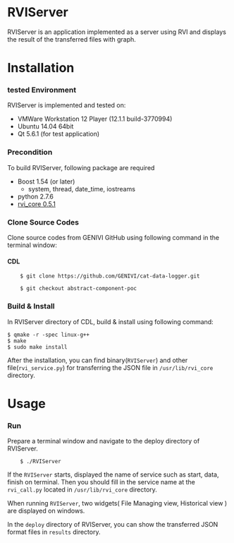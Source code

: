 # RVIServer

RVIServer is an application implemented as a server using RVI and displays the result of the transferred files with graph.

# Installation

### tested Environment
RVIServer is implemented and tested on:
* VMWare Workstation 12 Player (12.1.1 build-3770994)
* Ubuntu 14.04 64bit
* Qt 5.6.1 (for test application)

### Precondition
To build RVIServer, following package are required
* Boost 1.54 (or later)
    * system, thread, date_time, iostreams
* python 2.7.6
* [rvi_core 0.5.1](https://github.com/GENIVI/rvi_core/releases)

### Clone Source Codes
Clone source codes from GENIVI GitHub using following command in the terminal window:
#### CDL

        $ git clone https://github.com/GENIVI/cat-data-logger.git

        $ git checkout abstract-component-poc

### Build & Install
In RVIServer directory of CDL, build & install using following command:

    $ qmake -r -spec linux-g++
    $ make
    $ sudo make install

After the installation, you can find binary(`RVIServer`) and other file(`rvi_service.py`) for transferring the JSON file in `/usr/lib/rvi_core` directory.

# Usage

### Run
Prepare a terminal window and navigate to the deploy directory of RVIServer.

        $ ./RVIServer

If the `RVIServer` starts, displayed the name of service such as start, data, finish on terminal. Then you should fill in the service name at the `rvi_call.py` located in `/usr/lib/rvi_core` directory.

When running `RVIServer`, two widgets( File Managing view, Historical view ) are displayed on windows.

In the `deploy` directory of RVIServer, you can show the transferred JSON format files in `results` directory.
